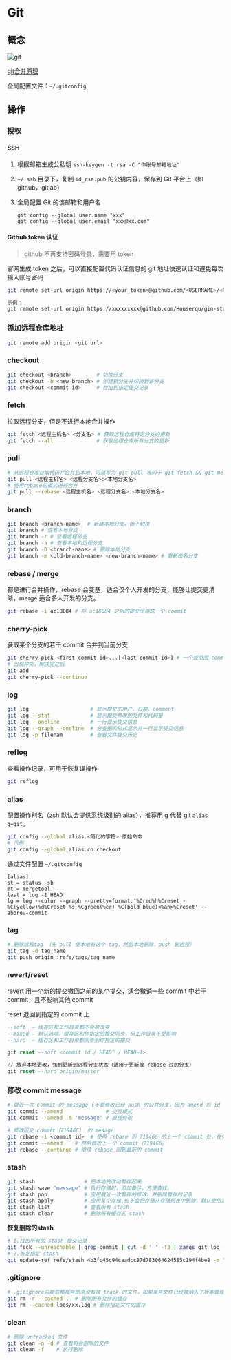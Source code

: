 # Git

 ## 概念

![git](http://qiniu.houserqu.com/ec7210655b4d4fc4afcd1466d9aa2343~tplv-k3u1fbpfcp-zoom-1.image)

[git合并原理](https://zhuanlan.zhihu.com/p/149287658)

全局配置文件：`~/.gitconfig`

## 操作

### 授权

#### SSH

1. 根据邮箱生成公私钥 `ssh-keygen -t rsa -C "你账号邮箱地址"`

2. `~/.ssh` 目录下，复制 `id_rsa.pub` 的公钥内容，保存到 Git 平台上（如 github，gitlab）

3. 全局配置 Git 的该邮箱和用户名

   ```
   git config --global user.name "xxx"
   git config --global user.email "xxx@xx.com"
   ```

#### Github token 认证

> github 不再支持密码登录，需要用 token

官网生成 token 之后，可以直接配置代码认证信息的 git 地址快速认证和避免每次输入账号密码

```bash
git remote set-url origin https://<your_token>@github.com/<USERNAME>/<REPO>.git

示例：
git remote set-url origin https://xxxxxxxxx@github.com/Houserqu/gin-starter.git
```

### 添加远程仓库地址

```bash
git remote add origin <git url>
```

### checkout

```bash
git checkout <branch>        # 切换分支
git checkout -b <new branch> # 创建新分支并切换到该分支
git checkout <commit id>     # 检出到指定提交记录
```

### fetch

拉取远程分支，但是不进行本地合并操作

```bash
git fetch <远程主机名> <分支名> # 获取远程仓库特定分支的更新
git fetch --all              # 获取远程仓库所有分支的更新
```

### pull

```bash
# 从远程仓库拉取代码并合并到本地，可简写为 git pull 等同于 git fetch && git merge 
git pull <远程主机名> <远程分支名>:<本地分支名>
# 使用rebase的模式进行合并
git pull --rebase <远程主机名> <远程分支名>:<本地分支名>
```

### branch

```bash
git branch <branch-name>  # 新建本地分支，但不切换
git branch # 查看本地分支
git branch -r # 查看远程分支
git branch -a # 查看本地和远程分支
git branch -D <branch-nane> # 删除本地分支
git branch -m <old-branch-name> <new-branch-name> # 重新命名分支
```

### rebase / merge

都是进行合并操作，rebase 会变基，适合仅个人开发的分支，能够让提交更清晰，merge 适合多人开发的分支。

```bash
git rebase -i ac18084 # 将 ac18084 之后的提交压缩成一个 commit
```

### cherry-pick

获取某个分支的若干 commit 合并到当前分支

```bash
git cherry-pick <first-commit-id>...[<last-commit-id>] # 一个或范围 commit
# 出现冲突，解决完之后
git add
git cherry-pick --continue
```

### log

```bash
git log                    # 显示提交的用户、日期、comment
git log --stat             # 显示提交修改的文件和代码量
git log --oneline          # 一行显示提交信息
git log --graph --oneline  # 分支图的形式显示并一行显示提交信息
git log -p filenam         # 查看文件提交历史
```

### reflog

查看操作记录，可用于恢复误操作

```bash
git reflog
```

### alias

配置操作别名（zsh 默认会提供系统级别的 alias），推荐用 g 代替 git  `alias g=git`。

```bash
git config --global alias.<简化的字符> 原始命令
# 示例
git config --global alias.co checkout
```

通过文件配置 `~/.gitconfig`

```
[alias]
st = status -sb
mt = mergetool
last = log -1 HEAD
lg = log --color --graph --pretty=format:'%Cred%h%Creset -%C(yellow)%d%Creset %s %Cgreen(%cr) %C(bold blue)<%an>%Creset' --abbrev-commit
```

### tag

```bash
# 删除远程tag （先 pull 使本地有这个 tag，然后本地删除，push 到远程）
git tag -d tag_name
git push origin :refs/tags/tag_name
```

### revert/reset

revert 用一个新的提交撤回之前的某个提交，适合撤销一些 commit 中若干 commit，且不影响其他 commit

reset 退回到指定的 commit 上

```sql
--soft  – 缓存区和工作目录都不会被改变
--mixed – 默认选项。缓存区和你指定的提交同步，但工作目录不受影响
--hard  – 缓存区和工作目录都同步到你指定的提交

git reset --soft <commit id / HEAD^ / HEAD~1>

// 放弃本地更改，强制更新到远程分支状态（适用于更新被 rebase 过的分支）
git reset --hard origin/master
```

### 修改 commit message

```bash
# 最近一次 commit 的 message (不要修改已经 push 的公共分支，因为 amend 后 id 会变)
git commit --amend              # 交互模式
git commit --amend -m 'message' # 直接修改

# 修改历史 commit（719466） 的 mesage
git rebase -i <commit id>  # 使用 rebase 到 719466 的上一个 commit 处，在弹出文件中修改 719466 的 commit 为 edit，此时 rebase 到这里到时候会停下 
git commit --amend    # 然后修改上一个 commit（719466）
git rebase --continue # 继续 rebase 回到最新的 commit
```

### stash

```bash
git stash                # 把本地的改动暂存起来
git stash save "message" # 执行存储时，添加备注，方便查找。
git stash pop            # 应用最近一次暂存的修改，并删除暂存的记录
git stash apply          # 应用某个存储,但不会把存储从存储列表中删除，默认使用第一个存储, 添加 stash@{$num} 参数指定记录
git stash list           # 查看所有 stash
git stash clear          # 删除所有缓存的 stash
```

**恢复删除的stash**

```bash
# 1.找出所有的 stash 提交记录
git fsck --unreachable | grep commit | cut -d ' ' -f3 | xargs git log --merges --no-walk
# 2.恢复指定 stash
git update-ref refs/stash 4b3fc45c94caadcc87d783064624585c194f4be8 -m "My recovered stash"
```

### .gitignore

```bash
# .gitignore只能忽略那些原来没有被 track 的文件，如果某些文件已经被纳入了版本管理中，则修改 .gitignore 是无效的。解决方法是先把本地缓存删除，然后再提交。
git rm -r --cached .  # 删除所有文件的缓存
git rm --cached logs/xx.log # 删除指定文件的缓存
```

### clean

```bash
# 删除 untracked 文件
git clean -n -d # 查看将会删除的文件
git clean -f    # 执行删除
```